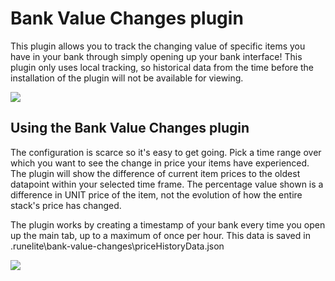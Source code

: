 # Bank Value Changes plugin

This plugin allows you to track the changing value of specific items you have in your bank through
simply opening up your bank interface! This plugin only uses local tracking, so historical
data from the time before the installation of the plugin will not be available for viewing.

![](https://i.imgur.com/iA88DEs.png)

## Using the Bank Value Changes plugin

The configuration is scarce so it's easy to get going. Pick a time range over which you want to see
the change in price your items have experienced. The plugin will show the difference of current item
prices to the oldest datapoint within your selected time frame. The percentage value shown is a difference
in UNIT price of the item, not the evolution of how the entire stack's price has changed.

The plugin works by creating a timestamp of your bank every time you open up the main tab, up to a maximum
of once per hour. This data is saved in .runelite\bank-value-changes\priceHistoryData.json

![](https://i.imgur.com/epR8NkH.png)